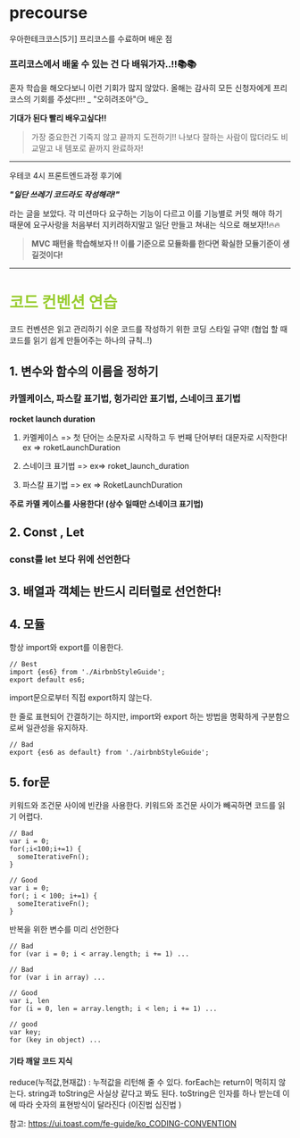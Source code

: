 # precourse
 우아한테크코스[5기] 프리코스를 수료하며 배운 점 
### 프리코스에서 배울 수 있는 건 다 배워가자..!!📚📚

혼자 학습을 해오다보니 이런 기회가 많지 않았다. 올해는 감사히 모든 신청자에게 프리코스의 기회를 주셨다!!!
_
"오히려조아"😏_

**기대가 된다 빨리 배우고싶다!!**


> 가장 중요한건 기죽지 않고 끝까지 도전하기!! 
나보다 잘하는 사람이 많더라도 
비교말고 내 템포로 끝까지 완료하자!

----

우테코 4시 프론트엔드과정 후기에

**_"일단 쓰레기 코드라도 작성해라!"_**

라는 글을 보았다. 각 미션마다 요구하는 기능이 다르고 이를 기능별로 커밋 해야 하기 때문에 요구사랑을 처음부터 지키려하지말고 일단 만들고 쳐내는 식으로 해보자!!🔥🔥

> **MVC 패턴을 학습해보자 !! 이를 기준으로 모듈화를 한다면 확실한 모듈기준이 생길것이다!**



---


# <span style="color: yellowgreen">코드 컨벤션 연습</span>

코드 컨벤션은 읽고 관리하기 쉬운 코드를 작성하기 위한 코딩 스타일 규약!
(협업 할 때 코드를 읽기 쉽게 만들어주는 하나의 규칙..!)

## 1. 변수와 함수의 이름을 정하기  
### 카멜케이스, 파스칼 표기법, 헝가리안 표기법, 스네이크 표기법

**rocket launch duration**

1. 카멜케이스 => 첫 단어는 소문자로 시작하고 두 번째 단어부터 대문자로 시작한다!
ex =>  roketLaunchDuration

2. 스네이크 표기법 => ex=> roket_launch_duration

3. 파스칼 표기법 => ex => RoketLaunchDuration

**주로 카멜 케이스를 사용한다! (상수 일때만 스네이크 표기법)**

## 2. Const , Let 

### const를 let 보다 위에 선언한다

## 3. 배열과 객체는 반드시 리터럴로 선언한다!

## 4. 모듈 

항상 import와 export를 이용한다.

```
// Best
import {es6} from './AirbnbStyleGuide';
export default es6;
```
import문으로부터 직접 export하지 않는다.

한 줄로 표현되어 간결하기는 하지만, import와 export 하는 방법을 명확하게 구분함으로써 일관성을 유지하자.
```
// Bad
export {es6 as default} from './airbnbStyleGuide';
```

## 5. for문 

키워드와 조건문 사이에 빈칸을 사용한다.
키워드와 조건문 사이가 빼곡하면 코드를 읽기 어렵다.
```
// Bad
var i = 0;
for(;i<100;i+=1) {
  someIterativeFn();
} 

// Good
var i = 0;
for(; i < 100; i+=1) {
  someIterativeFn();
} 
```

반복을 위한 변수를 미리 선언한다

```
// Bad
for (var i = 0; i < array.length; i += 1) ...

// Bad
for (var i in array) ...

// Good
var i, len
for (i = 0, len = array.length; i < len; i += 1) ...

// good
var key;
for (key in object) ...
``` 

 #### 기타 깨알 코드 지식
reduce(누적값,현재값) : 누적값을 리턴해 줄 수 있다.
forEach는 return이 먹히지 않는다.
string과 toString은 사실상 같다고 봐도 된다.
toString은 인자를 하나 받는데 이에 따라 숫자의 표현방식이 달라진다 (이진법 십진법 )


참고: https://ui.toast.com/fe-guide/ko_CODING-CONVENTION
